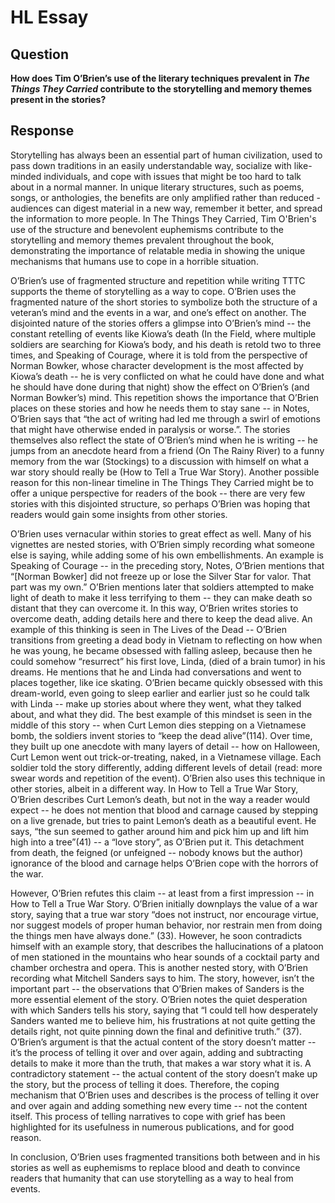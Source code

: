 # HL Essay
## Question
**How does Tim O’Brien’s use of the literary techniques prevalent in *The Things They Carried* contribute to the storytelling and memory themes present in the stories?**
## Response
Storytelling has always been an essential part of human civilization, used to pass down traditions in an easily understandable way, socialize with like-minded individuals, and cope with issues that might be too hard to talk about in a normal manner. In unique literary structures, such as poems, songs, or anthologies, the benefits are only amplified rather than reduced - audiences can digest material in a new way, remember it better, and spread the information to more people. In The Things They Carried, Tim O'Brien's use of the structure and benevolent euphemisms contribute to the storytelling and memory themes prevalent throughout the book, demonstrating the importance of relatable media in showing the unique mechanisms that humans use to cope in a horrible situation.

O’Brien’s use of fragmented structure and repetition while writing TTTC supports the theme of storytelling as a way to cope. O’Brien uses the fragmented nature of the short stories to symbolize both the structure of a veteran’s mind and the events in a war, and one’s effect on another. The disjointed nature of the stories offers a glimpse into O’Brien’s mind -- the constant retelling of events like Kiowa’s death (In the Field, where multiple soldiers are searching for Kiowa’s body, and his death is retold two to three times, and Speaking of Courage, where it is told from the perspective of Norman Bowker, whose character development is the most affected by Kiowa’s death -- he is very conflicted on what he could have done and what he should have done during that night) show the effect on O’Brien’s (and Norman Bowker’s) mind. This repetition shows the importance that O’Brien places on these stories and how he needs them to stay sane -- in Notes, O’Brien says that “the act of writing had led me through a swirl of emotions that might have otherwise ended in paralysis or worse.”. The stories themselves also reflect the state of O’Brien’s mind when he is writing -- he jumps from an anecdote heard from a friend (On The Rainy River) to a funny memory from the war (Stockings) to a discussion with himself on what a war story should really be (How to Tell a True War Story). Another possible reason for this non-linear timeline in The Things They Carried might be to offer a unique perspective for readers of the book -- there are very few stories with this disjointed structure, so perhaps O’Brien was hoping that readers would gain some insights from other stories. 

O’Brien uses vernacular within stories to great effect as well. Many of his vignettes are nested stories, with O’Brien simply recording what someone else is saying, while adding some of his own embellishments. An example is Speaking of Courage -- in the preceding story, Notes, O’Brien mentions that “[Norman Bowker] did not freeze up or lose the Silver Star for valor. That part was my own.” O’Brien mentions later that soldiers attempted to make light of death to make it less terrifying to them -- they can make death so distant that they can overcome it. In this way, O’Brien writes stories to overcome death, adding details here and there to keep the dead alive. An example of this thinking is seen in The Lives of the Dead -- O’Brien transitions from greeting a dead body in Vietnam to reflecting on how when he was young, he became obsessed with falling asleep, because then he could somehow “resurrect” his first love, Linda, (died of a brain tumor) in his dreams. He mentions that he and Linda had conversations and went to places together, like ice skating. O’Brien became quickly obsessed with this dream-world, even going to sleep earlier and earlier just so he could talk with Linda -- make up stories about where they went, what they talked about, and what they did. The best example of this mindset is seen in the middle of this story -- when Curt Lemon dies stepping on a Vietnamese bomb, the soldiers invent stories to “keep the dead alive”(114). Over time, they built up one anecdote with many layers of detail -- how on Halloween, Curt Lemon went out trick-or-treating, naked, in a Vietnamese village. Each soldier told the story differently, adding different levels of detail (read: more swear words and repetition of the event). O’Brien also uses this technique in other stories, albeit in a different way. In How to Tell a True War Story, O’Brien describes Curt Lemon’s death, but not in the way a reader would expect -- he does not mention that blood and carnage caused by stepping on a live grenade, but tries to paint Lemon’s death as a beautiful event. He says, “the sun seemed to gather around him and pick him up and lift him high into a tree”(41) -- a “love story”, as O’Brien put it. This detachment from death, the feigned (or unfeigned -- nobody knows but the author) ignorance of the blood and carnage helps O’Brien cope with the horrors of the war.  

However, O’Brien refutes this claim -- at least from a first impression -- in How to Tell a True War Story. O’Brien initially downplays the value of a war story, saying that a true war story “does not instruct, nor encourage virtue, nor suggest models of proper human behavior, nor restrain men from doing the things men have always done.” (33). However, he soon contradicts himself with an example story, that describes the hallucinations of a platoon of men stationed in the mountains who hear sounds of a cocktail party and chamber orchestra and opera. This is another nested story, with O’Brien recording what Mitchell Sanders says to him. The story, however, isn’t the important part -- the observations that O’Brien makes of Sanders is the more essential element of the story. O’Brien notes the quiet desperation with which Sanders tells his story, saying that “I could tell how desperately Sanders wanted me to believe him, his frustrations at not quite getting the details right, not quite pinning down the final and definitive truth.” (37). O’Brien’s argument is that the actual content of the story doesn’t matter -- it’s the process of telling it over and over again, adding and subtracting details to make it more than the truth, that makes a war story what it is. A contradictory statement -- the actual content of the story doesn’t make up the story, but the process of telling it does. Therefore, the coping mechanism that O’Brien uses and describes is the process of telling it over and over again and adding something new every time -- not the content itself. This process of telling narratives to cope with grief has been highlighted for its usefulness in numerous publications, and for good reason. 

In conclusion, O’Brien uses fragmented transitions both between and in his stories as well as euphemisms to replace blood and death to convince readers that humanity that can use storytelling as a way to heal from events. 


